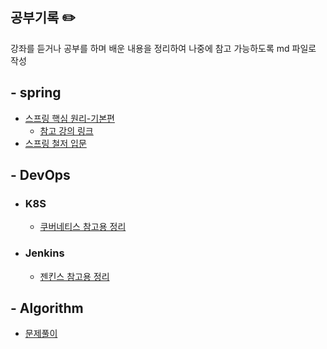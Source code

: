 ## 공부기록 ✏️
강좌를 듣거나 공부를 하며 배운 내용을 정리하여 나중에 참고 가능하도록 md 파일로 작성

##  - spring
  - [스프링 핵심 원리-기본편](https://github.com/BenKwon/study-record/tree/main/spring-basic) 
    - [참고 강의 링크](https://www.inflearn.com/course/%EC%8A%A4%ED%94%84%EB%A7%81-%ED%95%B5%EC%8B%AC-%EC%9B%90%EB%A6%AC-%EA%B8%B0%EB%B3%B8%ED%8E%B8)
  - [스프링 철저 입문](https://github.com/BenKwon/study-record/tree/main/spring/%EC%8A%A4%ED%94%84%EB%A7%81%EC%B2%A0%EC%A0%80%EC%9E%85%EB%AC%B8)

##  - DevOps 
  - ###  K8S   
      - [쿠버네티스 참고용 정리](https://github.com/BenKwon/study-record/tree/main/DevOps/kubernetes) 
  - ###  Jenkins  
      - [젠킨스 참고용 정리](https://github.com/BenKwon/study-record/tree/main/DevOps/Jenkins) 
##  - Algorithm
  - [문제풀이](https://github.com/BenKwon/CODILITY-LESSON) 
 
